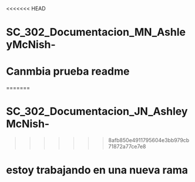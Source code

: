 <<<<<<< HEAD
# SC_302_Documentacion_MN_AshleyMcNish-
# Canmbia prueba readme
=======
# SC_302_Documentacion_JN_AshleyMcNish-
>>>>>>> 8afb850e4911795604e3bb979cb71872a77ce7e8

# estoy trabajando en una nueva rama